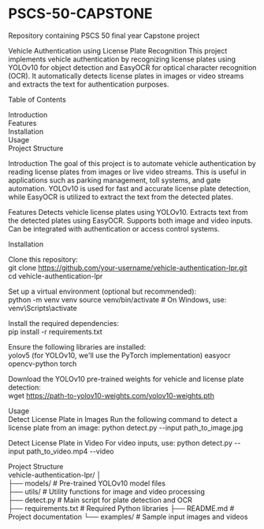 # PSCS-50-CAPSTONE
Repository containing PSCS 50 final year Capstone project

Vehicle Authentication using License Plate Recognition
This project implements vehicle authentication by recognizing license plates using YOLOv10 for object detection and EasyOCR for optical character recognition (OCR). It automatically detects license plates in images or video streams and extracts the text for authentication purposes.

Table of Contents	

Introduction	
Features	
Installation	
Usage	
Project Structure	


Introduction
The goal of this project is to automate vehicle authentication by reading license plates from images or live video streams. This is useful in applications such as parking management, toll systems, and gate automation. YOLOv10 is used for fast and accurate license plate detection, while EasyOCR is utilized to extract the text from the detected plates.	

Features
Detects vehicle license plates using YOLOv10.
Extracts text from the detected plates using EasyOCR.
Supports both image and video inputs.
Can be integrated with authentication or access control systems.	

Installation	

Clone this repository:	
git clone https://github.com/your-username/vehicle-authentication-lpr.git	
cd vehicle-authentication-lpr	

Set up a virtual environment (optional but recommended):	
python -m venv venv	
source venv/bin/activate  # On Windows, use: venv\Scripts\activate	

Install the required dependencies:	
pip install -r requirements.txt	

Ensure the following libraries are installed:	
yolov5 (for YOLOv10, we'll use the PyTorch implementation)
easyocr
opencv-python
torch

Download the YOLOv10 pre-trained weights for vehicle and license plate detection:	
wget https://path-to-yolov10-weights.com/yolov10-weights.pth	

Usage	
Detect License Plate in Images
Run the following command to detect a license plate from an image:
python detect.py --input path_to_image.jpg	

Detect License Plate in Video
For video inputs, use:
python detect.py --input path_to_video.mp4 --video	




Project Structure	
vehicle-authentication-lpr/	
│	
├── models/                 # Pre-trained YOLOv10 model files	
├── utils/                  # Utility functions for image and video processing	
├── detect.py               # Main script for plate detection and OCR	
├── requirements.txt        # Required Python libraries	
├── README.md               # Project documentation	
└── examples/               # Sample input images and videos	
